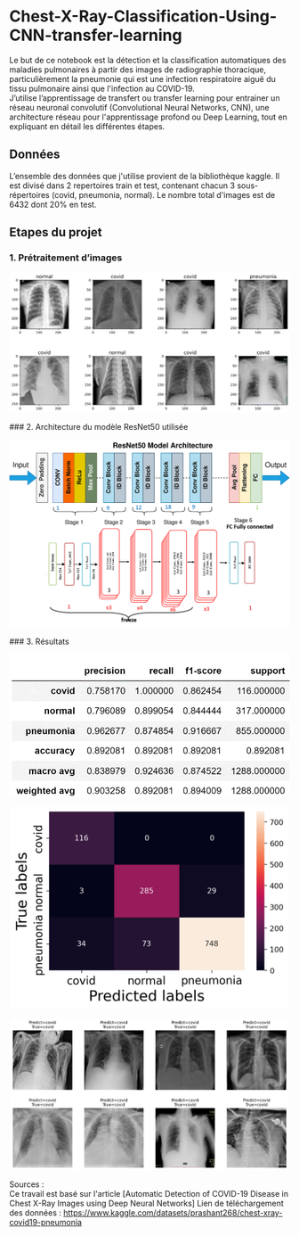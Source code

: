 # Chest-X-Ray-Classification-Using-CNN-transfer-learning

Le but de ce notebook est la détection et la classification automatiques des maladies pulmonaires à partir des images de radiographie thoracique, particulièrement la pneumonie qui est une infection respiratoire aiguë du tissu pulmonaire ainsi que l'infection au COVID-19.    
J’utilise l’apprentissage de transfert ou transfer learning pour entrainer un réseau neuronal convolutif (Convolutional Neural Networks, CNN), une architecture réseau pour l'apprentissage profond ou Deep Learning, tout en expliquant en détail les différentes étapes.

## Données

L’ensemble des données que j'utilise provient de la bibliothèque kaggle. Il est divisé dans 2 repertoires train et test, contenant chacun 3 sous-répertoires (covid, pneumonia, normal). Le nombre total d'images est de 6432 dont 20% en test. 

## Etapes du projet 
### 1. Prétraitement d’images
<p align="center"><img src="images/Images pretraitees.png" style="width: 700px"/></p>
### 2. Architecture du modèle ResNet50 utilisée 
<p align="center"><img src="images/architecture-resnet50.png" style="width: 700px"/></p>
### 3. Résultats 
<p align="center"><img src="images/report-classification.png" style="width: 700px"/></p>
<p align="center"><img src="images/conf matrix tot.png" style="width: 500px"/></p>
<p align="center"><img src="images/images predicted.png" style="width: 500px"/></p>    
     
Sources :           
Ce travail est basé sur l'article [Automatic Detection of COVID-19 Disease in Chest X-Ray Images using Deep Neural Networks]
Lien de téléchargement des données : https://www.kaggle.com/datasets/prashant268/chest-xray-covid19-pneumonia  
